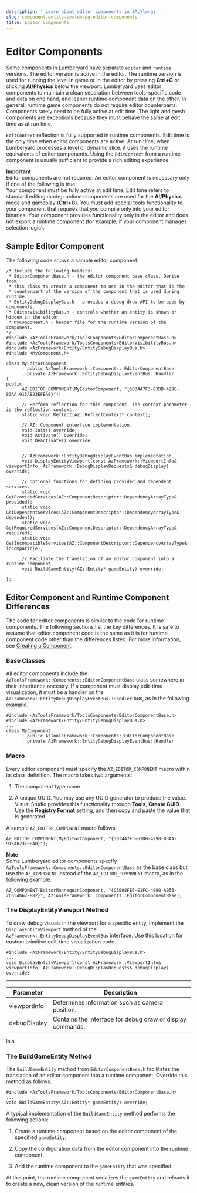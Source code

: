 ```yaml
---
description: ' Learn about editor components in &ALYlong;. '
slug: component-entity-system-pg-editor-components
title: Editor Components
---
```

# Editor Components<a name="component-entity-system-pg-editor-components"></a>

Some components in Lumberyard have separate `editor` and `runtime` versions\. The editor version is active in the editor\. The runtime version is used for running the level in game or in the editor by pressing **Ctrl\+G** or clicking **AI/Physics** below the viewport\. Lumberyard uses editor components to maintain a clean separation between tools\-specific code and data on one hand, and leaner runtime component data on the other\. In general, runtime game components do not require editor counterparts\. Components rarely need to be fully active at edit time\. The light and mesh components are exceptions because they must behave the same at edit time as at run time\.

`EditContext` reflection is fully supported in runtime components\. Edit time is the only time when editor components are active\. At run time, when Lumberyard processes a level or dynamic slice, it uses the runtime equivalents of editor components\. Using the `EditContext` from a runtime component is usually sufficient to provide a rich editing experience\.

**Important**  
Editor components are not required\. An editor component is necessary only if one of the following is true:  
Your component must be fully active at edit time\. Edit time refers to standard editing mode; runtime components are used for the **AI/Physics** mode and gameplay \(**Ctrl\+G**\)\.
You must add special tools functionality to your component that requires that you compile only into your editor binaries\.
Your component provides functionality only in the editor and does not export a runtime component \(for example, if your component manages selection logic\)\.

## Sample Editor Component<a name="component-entity-system-pg-editor-components-sample"></a>

The following code shows a sample editor component\.

```
/* Include the following headers:
 * EditorComponentBase.h - the editor component base class. Derive from
 * this class to create a component to use in the editor that is the 
 * counterpart of the version of the component that is used during runtime. 
 * EntityDebugDisplayBus.h - provides a debug draw API to be used by components. 
 * EditorVisibilityBus.h - controls whether an entity is shown or hidden in the editor 
 * MyComponent.h - header file for the runtime version of the component. 
*/
#include <AzToolsFramework/ToolsComponents/EditorComponentBase.h>
#include <AzToolsFramework/ToolsComponents/EditorVisibilityBus.h>
#include <AzFramework/Entity/EntityDebugDisplayBus.h>
#include <MyComponent.h>

class MyEditorComponent 
      : public AzToolsFramework::Components::EditorComponentBase
      , private AzFramework::EntityDebugDisplayEventBus::Handler
{
public:
      AZ_EDITOR_COMPONENT(MyEditorComponent, "{5034A7F3-63DB-4298-83AA-915AB23EFEA0}");
      
      // Perform reflection for this component. The context parameter is the reflection context.
      static void Reflect(AZ::ReflectContext* context);
 
      // AZ::Component interface implementation.
      void Init() override;
      void Activate() override;
      void Deactivate() override;

    
      // AzFramework::EntityDebugDisplayEventBus implementation.
      void DisplayEntityViewport(const AzFramework::ViewportInfo& viewportInfo, AzFramework::DebugDisplayRequests& debugDisplay) override;
 
      // Optional functions for defining provided and dependent services.
      static void GetProvidedServices(AZ::ComponentDescriptor::DependencyArrayType& provided);
      static void GetDependentServices(AZ::ComponentDescriptor::DependencyArrayType& dependent);
      static void GetRequiredServices(AZ::ComponentDescriptor::DependencyArrayType& required);
      static void GetIncompatibleServices(AZ::ComponentDescriptor::DependencyArrayType& incompatible);
      
      // Faciliate the translation of an editor component into a runtime component.
      void BuildGameEntity(AZ::Entity* gameEntity) override;
      
};
```

## Editor Component and Runtime Component Differences<a name="component-entity-system-pg-editor-components-editor-runtime-differences"></a>

The code for editor components is similar to the code for runtime components\. The following sections list the key differences\. It is safe to assume that editor component code is the same as it is for runtime component code other than the differences listed\. For more information, see [Creating a Component](component-entity-system-create-component.md)\.

### Base Classes<a name="component-entity-system-pg-editor-components-base-classes"></a>

All editor components include the `AzToolsFramework::Components::EditorComponentBase` class somewhere in their inheritance ancestry\. If a component must display edit\-time visualization, it must be a handler on the `AzFramework::EntityDebugDisplayEventBus::Handler` bus, as in the following example\.

```
#include <AzToolsFramework/ToolsComponents/EditorComponentBase.h>
#include <AzFramework/Entity/EntityDebugDisplayBus.h>
... 
class MyComponent 
      : public AzToolsFramework::Components::EditorComponentBase
      , private AzFramework::EntityDebugDisplayEventBus::Handler
```

### Macro<a name="component-entity-system-pg-editor-components-macro"></a>

Every editor component must specify the `AZ_EDITOR_COMPONENT` macro within its class definition\. The macro takes two arguments:

1. The component type name\.

1. A unique UUID\. You may use any UUID generator to produce the value\. Visual Studio provides this functionality through **Tools**, **Create GUID**\. Use the **Registry Format** setting, and then copy and paste the value that is generated\.

A sample `AZ_EDITOR_COMPONENT` macro follows\.

```
AZ_EDITOR_COMPONENT(MyEditorComponent, "{5034A7F3-63DB-4298-83AA-915AB23EFEA0}");
```

**Note**  
Some Lumberyard editor components specify `AzToolsFramework::Components::EditorComponentBase` as the base class but use the `AZ_COMPONENT` instead of the `AZ_EDITOR_COMPONENT` macro, as in the following example\.  

```
AZ_COMPONENT(EditorMannequinComponent, "{C5E08FE6-E1FC-4080-A053-2C65A667FE82}", AzToolsFramework::Components::EditorComponentBase);
```

### The DisplayEntityViewport Method<a name="component-entity-system-pg-editor-components-displayentityviewport"></a>

To draw debug visuals in the viewport for a specific entity, implement the `DisplayEntityViewport` method of the `AzFramework::EntityDebugDisplayEventBus` interface\. Use this location for custom primitive edit\-time visualization code\.

```
#include <AzFramework/Entity/EntityDebugDisplayBus.h>
...
void DisplayEntityViewport(const AzFramework::ViewportInfo& viewportInfo, AzFramework::DebugDisplayRequests& debugDisplay) override;
```


****  

| Parameter | Description | 
| --- | --- | 
| viewportInfo | Determines information such as camera position\. | 
| debugDisplay | Contains the interface for debug draw or display commands\. | 

lala

### The BuildGameEntity Method<a name="component-entity-system-pg-editor-components-buildgameentity"></a>

The `BuildGameEntity` method from `EditorComponentBase.h` facilitates the translation of an editor component into a runtime component\. Override this method as follows\.

```
#include <AzToolsFramework/ToolsComponents/EditorComponentBase.h>
...
void BuildGameEntity(AZ::Entity* gameEntity) override;
```

A typical implementation of the `BuildGameEntity` method performs the following actions:

1. Create a runtime component based on the editor component of the specified `gameEntity`\.

1. Copy the configuration data from the editor component into the runtime component\.

1. Add the runtime component to the `gameEntity` that was specified\.

At this point, the runtime component serializes the `gameEntity` and reloads it to create a new, clean version of the runtime entities\.